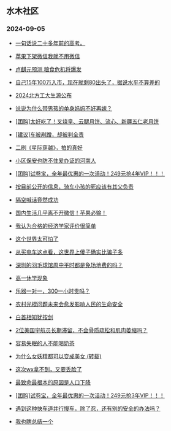 ## 水木社区 
### 2024-09-05

+ [一句话说二十多年前的高考。](https://www.newsmth.net/nForum/article/GaoKao/577648)

+ [苹果下架微信我就不用微信](https://www.newsmth.net/nForum/article/WorkingLife/151684)

+ [卢麒元预测 粮食危机将爆发](https://www.newsmth.net/nForum/article/FamilyLife/1766840092)

+ [自己15年100万入市，现在就剩80出头了，据说水平不算差的](https://www.newsmth.net/nForum/article/Stock/10917669)

+ [2024北方工大生源公布](https://www.newsmth.net/nForum/article/PreUnivEdu/203048)

+ [说说为什么带男孩的单身妈妈不好再嫁？](https://www.newsmth.net/nForum/article/Divorce/2090890)

+ [[团购]太好吃了！叉烧皇、云腿月饼、流心、新疆五仁老月饼](https://www.newsmth.net/nForum/article/ADAgent_TG/1325258)

+ [[建议]车被剐蹭，却被判全责](https://www.newsmth.net/nForum/article/AutoWorld/1944903361)

+ [二刷《星际穿越》，拍的真好](https://www.newsmth.net/nForum/article/Movielife/16857)

+ [小区保安也防不住爱办证的河南人](https://www.newsmth.net/nForum/article/OurEstate/3075674)

+ [[团购]试卷宝，全年最优惠的一次活动！249元抢4年VIP！！！](https://www.newsmth.net/nForum/article/ADAgent_TG/1325324)

+ [按目前公开的信息，骑车小孩的死应该有其父负责](https://www.newsmth.net/nForum/article/AutoWorld/1944904767)

+ [隔空喊话竟然成功](https://www.newsmth.net/nForum/article/Divorce/2092797)

+ [国内生活几乎离不开微信！苹果必输！](https://www.newsmth.net/nForum/article/WorkingLife/153453)

+ [我认为合格的经济学家评价很简单](https://www.newsmth.net/nForum/article/FamilyLife/1766840453)

+ [这个世界太可怕了](https://www.newsmth.net/nForum/article/LeslieCheung/185474)

+ [从买电车这点看，这世界上傻子确实比骗子多](https://www.newsmth.net/nForum/article/GreenAuto/1663085)

+ [深圳的羽毛球馆周中平时都是免场地费的吗？](https://www.newsmth.net/nForum/article/Shenzhen/168226)

+ [高一休学现象](https://www.newsmth.net/nForum/article/PreUnivEdu/203491)

+ [乐器一对一，300一小时贵吗？](https://www.newsmth.net/nForum/article/ChildEducation/2434293)

+ [农村光棍问题未来会愈发影响人民的生命安全](https://www.newsmth.net/nForum/article/FamilyLife/1766841584)

+ [白首相知犹按剑](https://www.newsmth.net/nForum/article/PieFriends/246797)

+ [2位美国宇航员长期滞留，不会骨质疏松和肌肉萎缩吗？](https://www.newsmth.net/nForum/article/Aero/464073)

+ [容易失眠的人不能喝奶茶](https://www.newsmth.net/nForum/article/Shuibuzhao/53597)

+ [为什么女妖精都可以变成美女 (转载)](https://www.newsmth.net/nForum/article/XiYou/28112)

+ [这次wx拿不到，又要丢脸了](https://www.newsmth.net/nForum/article/LeslieCheung/184772)

+ [最致命最根本的原因是人口下降](https://www.newsmth.net/nForum/article/OurEstate/3075902)

+ [[团购]试卷宝，全年最优惠的一次活动！249元抢3年VIP！！！](https://www.newsmth.net/nForum/article/ADAgent_TG/1325324)

+ [遇到这种快车道并行慢车，除了忍，还有别的安全的办法吗？](https://www.newsmth.net/nForum/article/AutoWorld/1944904814)

+ [我也瞎总结一个](https://www.newsmth.net/nForum/article/Divorce/2093502)

